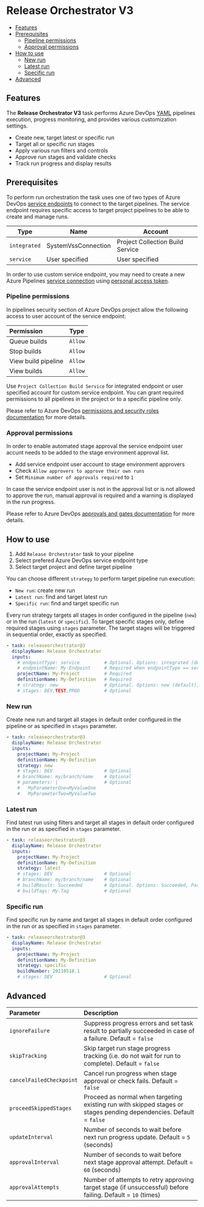 # Release Orchestrator V3

- [Features](#features)
- [Prerequisites](#prerequisites)
  - [Pipeline permissions](#pipeline-permissions)
  - [Approval permissions](#approval-permissions)
- [How to use](#how-to-use)
  - [New run](#new-run)
  - [Latest run](#latest-run)
  - [Specific run](#specific-run)
- [Advanced](#advanced)

## Features

The **Release Orchestrator V3** task performs Azure DevOps [YAML](https://docs.microsoft.com/en-us/azure/devops/pipelines/get-started/pipelines-get-started) pipelines execution, progress monitoring, and provides various customization settings.

- Create new, target latest or specific run
- Target all or specific run stages
- Apply various run filters and controls
- Approve run stages and validate checks
- Track run progress and display results

## Prerequisites

To perform run orchestration the task uses one of two types of Azure DevOps [service endpoints](https://docs.microsoft.com/en-us/azure/devops/pipelines/library/service-endpoints) to connect to the target pipelines. The service endpoint requires specific access to target project pipelines to be able to create and manage runs.

Type | Name | Account
---- | ---- | -------
`integrated` | SystemVssConnection | Project Collection Build Service
`service` | User specified | User specified

In order to use custom service endpoint, you may need to create a new Azure Pipelines [service connection](https://docs.microsoft.com/en-us/azure/devops/pipelines/library/service-endpoints) using [personal access token](https://docs.microsoft.com/en-us/azure/devops/organizations/accounts/use-personal-access-tokens-to-authenticate).

### Pipeline permissions

In pipelines security section of Azure DevOps project allow the following access to user account of the service endpoint:

Permission | Type
:--------- | :---
Queue builds | `Allow`
Stop builds | `Allow`
View build pipeline | `Allow`
View builds | `Allow`

Use `Project Collection Build Service` for integrated endpoint or user specified account for custom service endpoint. You can grant required permissions to all pipelines in the project or to a specific pipeline only.

Please refer to Azure DevOps [permissions and security roles documentation](https://docs.microsoft.com/en-us/azure/devops/pipelines/policies/permissions) for more details.

### Approval permissions

In order to enable automated stage approval the service endpoint user accunt needs to be added to the stage environment approval list.

- Add service endpoint user account to stage environment approvers
- Check `Allow approvers to approve their own runs`
- Set `Minimum number of approvals required` to `1`

In case the service endpoint user is not in the approval list or is not allowed to approve the run, manual approval is required and a warning is displayed in the run progress.

Please refer to Azure DevOps [approvals and gates documentation](https://docs.microsoft.com/en-us/azure/devops/pipelines/process/approvals) for more details.

## How to use

1. Add `Release Orchestrator` task to your pipeline
2. Select prefered Azure DevOps service endpoint type
3. Select target project and define target pipeline

You can choose different `strategy` to perform target pipeline run execution:

- `New run`: create new run
- `Latest run`: find and target latest run
- `Specific run`: find and target specific run

Every run strategy targets all stages in order configured in the pipeline (`new`) or in the run (`latest` or `specific`). To target specific stages only, define required stages using `stages` parameter. The target stages will be triggered in sequential order, exactly as specified.

```yaml
- task: releaseorchestrator@3
  displayName: Release Orchestrator
  inputs:
    # endpointType: service         # Optional. Options: integrated (default), service
    # endpointName: My-Endpoint     # Required when endpointType == service
    projectName: My-Project         # Required
    definitionName: My-Definition   # Required
    # strategy: new                 # Optional. Options: new (default), latest, specific
    # stages: DEV,TEST,PROD         # Optional
```

### New run

Create new run and target all stages in default order configured in the pipeline or as specified in `stages` parameter.

```yaml
- task: releaseorchestrator@3
  displayName: Release Orchestrator
  inputs:
    projectName: My-Project
    definitionName: My-Definition
    strategy: new
    # stages: DEV                   # Optional
    # branchName: my/branch/name    # Optional
    # parameters: |                 # Optional
    #   MyParameterOne=MyValueOne
    #   MyParameterTwo=MyValueTwo
```

### Latest run

Find latest run using filters and target all stages in default order configured in the run or as specified in `stages` parameter.

```yaml
- task: releaseorchestrator@3
  displayName: Release Orchestrator
  inputs:
    projectName: My-Project
    definitionName: My-Definition
    strategy: latest
    # stages: DEV                   # Optional
    # branchName: my/branch/name    # Optional
    # buildResult: Succeeded        # Optional. Options: Succeeded, PartiallySucceeded, Failed or Canceled
    # buildTags: My-Tag             # Optional
```

### Specific run

Find specific run by name and target all stages in default order configured in the run or as specified in `stages` parameter.

```yaml
- task: releaseorchestrator@3
  displayName: Release Orchestrator
  inputs:
    projectName: My-Project
    definitionName: My-Definition
    strategy: specific
    buildNumber: 20210518.1
    # stages: DEV                   # Optional
```

## Advanced

Parameter | Description
:-------- | :----------
`ignoreFailure` | Suppress progress errors and set task result to partially succeeded in case of a failure. Default = `false`
`skipTracking` | Skip target run stage progress tracking (i.e. do not wait for run to complete). Default = `false`
`cancelFailedCheckpoint` | Cancel run progress when stage approval or check fails. Default = `false`
`proceedSkippedStages` | Proceed as normal when targeting existing run with skipped stages or stages pending dependencies. Default = `false`
`updateInterval` | Number of seconds to wait before next run progress update. Default = `5` (seconds)
`approvalInterval` | Number of seconds to wait before next stage approval attempt. Default = `60` (seconds)
`approvalAttempts` | Number of attempts to retry approving target stage (if unsuccessful) before failing. Default = `10` (times)
